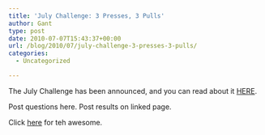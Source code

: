 ```yaml
---
title: 'July Challenge: 3 Presses, 3 Pulls'
author: Gant
type: post
date: 2010-07-07T15:43:37+00:00
url: /blog/2010/07/july-challenge-3-presses-3-pulls/
categories:
  - Uncategorized

---
```

The July Challenge has been announced, and you can read about it [HERE][1].
  

  
Post questions here. Post results on linked page.
  

  
Click [here][2] for teh awesome.

 [1]: /?page_id=2151
 [2]: http://www.youtube.com/watch?v=vs8svOg9c9o